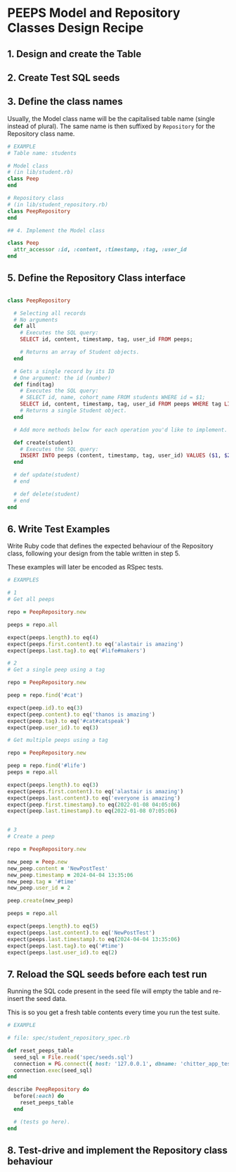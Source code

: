 # PEEPS Model and Repository Classes Design Recipe

## 1. Design and create the Table

## 2. Create Test SQL seeds

## 3. Define the class names

Usually, the Model class name will be the capitalised table name (single instead of plural). The same name is then suffixed by `Repository` for the Repository class name.

```ruby
# EXAMPLE
# Table name: students

# Model class
# (in lib/student.rb)
class Peep
end

# Repository class
# (in lib/student_repository.rb)
class PeepRepository
end

## 4. Implement the Model class

class Peep
  attr_accessor :id, :content, :timestamp, :tag, :user_id
end

```
## 5. Define the Repository Class interface

```ruby

class PeepRepository

  # Selecting all records
  # No arguments
  def all
    # Executes the SQL query:
    SELECT id, content, timestamp, tag, user_id FROM peeps;

    # Returns an array of Student objects.
  end

  # Gets a single record by its ID
  # One argument: the id (number)
  def find(tag)
    # Executes the SQL query:
    # SELECT id, name, cohort_name FROM students WHERE id = $1;
    SELECT id, content, timestamp, tag, user_id FROM peeps WHERE tag LIKE '%$1%';
    # Returns a single Student object.
  end

  # Add more methods below for each operation you'd like to implement.

  def create(student)
    # Executes the SQL query:
    INSERT INTO peeps (content, timestamp, tag, user_id) VALUES ($1, $2, $3, $4);
  end

  # def update(student)
  # end

  # def delete(student)
  # end
end
```

## 6. Write Test Examples

Write Ruby code that defines the expected behaviour of the Repository class, following your design from the table written in step 5.

These examples will later be encoded as RSpec tests.

```ruby
# EXAMPLES

# 1
# Get all peeps

repo = PeepRepository.new

peeps = repo.all

expect(peeps.length).to eq(4)
expect(peeps.first.content).to eq('alastair is amazing')
expect(peeps.last.tag).to eq('#life#makers')

# 2
# Get a single peep using a tag

repo = PeepRepository.new

peep = repo.find('#cat')

expect(peep.id).to eq(3)
expect(peep.content).to eq('thanos is amazing')
expect(peep.tag).to eq('#cat#catspeak')
expect(peep.user_id).to eq(3)

# Get multiple peeps using a tag

repo = PeepRepository.new

peep = repo.find('#life')
peeps = repo.all

expect(peeps.length).to eq(3)
expect(peeps.first.content).to eq('alastair is amazing')
expect(peeps.last.content).to eq('everyone is amazing')
expect(peep.first.timestamp).to eq(2022-01-08 04:05:06)
expect(peep.last.timestamp).to eq(2022-01-08 07:05:06)


# 3
# Create a peep

repo = PeepRepository.new

new_peep = Peep.new
new_peep.content = 'NewPostTest'
new_peep.timestamp = 2024-04-04 13:35:06
new_peep.tag = '#time'
new_peep.user_id = 2

peep.create(new_peep)

peeps = repo.all

expect(peeps.length).to eq(5)
expect(peeps.last.content).to eq('NewPostTest')
expect(peeps.last.timestamp).to eq(2024-04-04 13:35:06)
expect(peeps.last.tag).to eq('#time')
expect(peeps.last.user_id).to eq(2)

```

## 7. Reload the SQL seeds before each test run

Running the SQL code present in the seed file will empty the table and re-insert the seed data.

This is so you get a fresh table contents every time you run the test suite.

```ruby
# EXAMPLE

# file: spec/student_repository_spec.rb

def reset_peeps_table
  seed_sql = File.read('spec/seeds.sql')
  connection = PG.connect({ host: '127.0.0.1', dbname: 'chitter_app_test' })
  connection.exec(seed_sql)
end

describe PeepRepository do
  before(:each) do 
    reset_peeps_table
  end

  # (tests go here).
end
```

## 8. Test-drive and implement the Repository class behaviour

